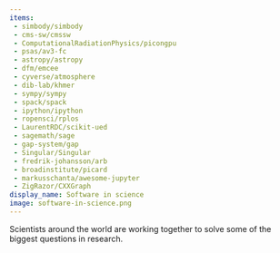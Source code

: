 ```yaml
---
items:
 - simbody/simbody
 - cms-sw/cmssw
 - ComputationalRadiationPhysics/picongpu
 - psas/av3-fc
 - astropy/astropy
 - dfm/emcee
 - cyverse/atmosphere
 - dib-lab/khmer
 - sympy/sympy
 - spack/spack
 - ipython/ipython
 - ropensci/rplos
 - LaurentRDC/scikit-ued
 - sagemath/sage
 - gap-system/gap
 - Singular/Singular
 - fredrik-johansson/arb
 - broadinstitute/picard
 - markusschanta/awesome-jupyter
 - ZigRazor/CXXGraph
display_name: Software in science
image: software-in-science.png
---
```

Scientists around the world are working together to solve some of the biggest questions in research.
